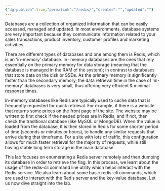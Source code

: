 ```yaml
---
{"dg-publish":true,"permalink":"/redis/","created":"","updated":""}
---
```


Databases are a collection of organized information that can be easily accessed, managed and updated. In most environments, database systems are very important because they communicate information related to your sales transactions, product inventory, customer profiles and marketing activities.

There are different types of databases and one among them is Redis, which is an 'in-memory' database. In- memory databases are the ones that rely essentially on the primary memory for data storage (meaning that the database is managed in the RAM of the system); in contrast to databases that store data on the disk or SSDs. As the primary memory is significantly faster than the secondary memory, the data retrieval time in the case of 'in-memory' databases is very small, thus offering very efficient & minimal response times.

In-memory databases like Redis are typically used to cache data that is frequently requested for quick retrieval. For example, if there is a website that returns some prices on the front page of the site. The website may be written to first check if the needed prices are in Redis, and if not, then check the traditional database (like MySQL or MongoDB). When the value is loaded from the database, it is then stored in Redis for some shorter period of time (seconds or minutes or hours), to handle any similar requests that arrive during that timeframe. For a site with lots of traffic, this configuration allows for much faster retrieval for the majority of requests, while still having stable long term storage in the main database.

This lab focuses on enumerating a Redis server remotely and then dumping its database in order to retrieve the flag. In this process, we learn about the usage of the redis-cli command line utility which helps interact with the Redis service. We also learn about some basic redis-cli commands, which are used to interact with the Redis server and the key-value database.
Let us now dive straight into the lab.
